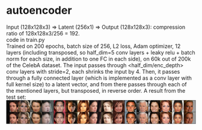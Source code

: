# autoencoder
Input (128x128x3) => Latent (256x1) => Output (128x128x3): compression ratio of  128x128x3/256 = 192.\
code in train.py\
Trained on 200 epochs, batch size of 256, L2 loss, Adam optimizer, 12 layers (including transposed, so half_dim=5 conv layers + leaky relu + batch norm for each size, in addition to one FC in each side), on 60k out of 200k of the CelebA dataset.
The input passes through <half_dim/enc_depth> conv layers with stride=2, each shrinks the input by 4. Then, it passes through a fully connected layer (which is implemented as a conv layer with full kernel size) to a latent vector, and from there passes through each of the mentioned layers, but transposed, in reverse order.
A result from the test set:
![Demo](./demo.png "Reconstruction")
